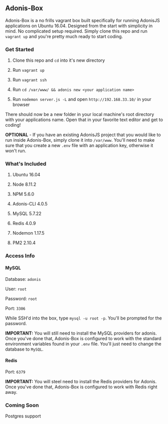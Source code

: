 ## Adonis-Box

Adonis-Box is a no frills vagrant box built specifically for running AdonisJS applications on Ubuntu 16.04.
Designed from the start with simplicity in mind. No complicated setup required.
Simply clone this repo and run `vagrant up` and you're pretty much ready to start coding.

### Get Started

1) Clone this repo and `cd` into it's new directory

2) Run `vagrant up`

3) Run `vagrant ssh`

4) Run `cd /var/www/ && adonis new <your application name>`

5) Run `nodemon server.js -L` and open `http://192.168.33.10/` in your browser

There should now be a new folder in your local machine's root directory with your applications name. Open that in your favorite text editor and get to coding!

**OPTIONAL** - If you have an existing AdonisJS project that you would like to run inside Adonis-Box, simply clone it into `/var/www`. You'll need to make sure that you create a new `.env` file with an application key, otherwise it won't run.

### What's Included

1) Ubuntu 16.04

2) Node 8.11.2

3) NPM 5.6.0

4) Adonis-CLI 4.0.5

5) MySQL 5.7.22

6) Redis 4.0.9

7) Nodemon 1.17.5

8) PM2 2.10.4

### Access Info

#### MySQL
Database: `adonis`

User: `root`

Password: `root`

Port: `3306`

While SSH'd into the box, type `mysql -u root -p`. You'll be prompted for the password.

**IMPORTANT:** 
You will still need to install the MySQL providers for adonis. Once you've done that, Adonis-Box is configured to work with the standard environment variables found in your `.env` file.  You'll just need to change the database to `MySQL`.

#### Redis

Port: `6379`

**IMPORTANT:** 
You will steel need to install the Redis providers for Adonis. Once you've done that, Adonis-Box is configured to work with Redis right away.

### Coming Soon

Postgres support

